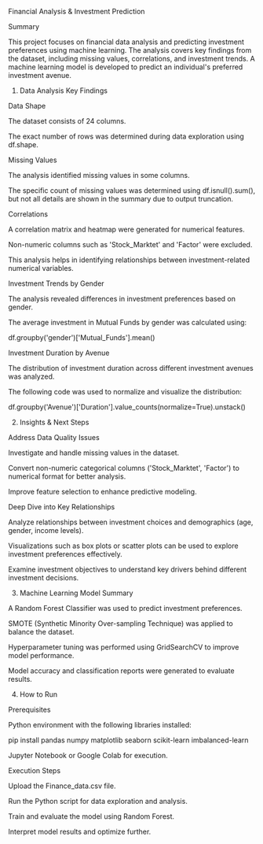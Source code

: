 Financial Analysis & Investment Prediction

Summary

This project focuses on financial data analysis and predicting investment preferences using machine learning. The analysis covers key findings from the dataset, including missing values, correlations, and investment trends. A machine learning model is developed to predict an individual's preferred investment avenue.

1. Data Analysis Key Findings

Data Shape

The dataset consists of 24 columns.

The exact number of rows was determined during data exploration using df.shape.

Missing Values

The analysis identified missing values in some columns.

The specific count of missing values was determined using df.isnull().sum(), but not all details are shown in the summary due to output truncation.

Correlations

A correlation matrix and heatmap were generated for numerical features.

Non-numeric columns such as 'Stock_Marktet' and 'Factor' were excluded.

This analysis helps in identifying relationships between investment-related numerical variables.

Investment Trends by Gender

The analysis revealed differences in investment preferences based on gender.

The average investment in Mutual Funds by gender was calculated using:

df.groupby('gender')['Mutual_Funds'].mean()

Investment Duration by Avenue

The distribution of investment duration across different investment avenues was analyzed.

The following code was used to normalize and visualize the distribution:

df.groupby('Avenue')['Duration'].value_counts(normalize=True).unstack()

2. Insights & Next Steps

Address Data Quality Issues

Investigate and handle missing values in the dataset.

Convert non-numeric categorical columns ('Stock_Marktet', 'Factor') to numerical format for better analysis.

Improve feature selection to enhance predictive modeling.

Deep Dive into Key Relationships

Analyze relationships between investment choices and demographics (age, gender, income levels).

Visualizations such as box plots or scatter plots can be used to explore investment preferences effectively.

Examine investment objectives to understand key drivers behind different investment decisions.

3. Machine Learning Model Summary

A Random Forest Classifier was used to predict investment preferences.

SMOTE (Synthetic Minority Over-sampling Technique) was applied to balance the dataset.

Hyperparameter tuning was performed using GridSearchCV to improve model performance.

Model accuracy and classification reports were generated to evaluate results.

4. How to Run

Prerequisites

Python environment with the following libraries installed:

pip install pandas numpy matplotlib seaborn scikit-learn imbalanced-learn

Jupyter Notebook or Google Colab for execution.

Execution Steps

Upload the Finance_data.csv file.

Run the Python script for data exploration and analysis.

Train and evaluate the model using Random Forest.

Interpret model results and optimize further.
